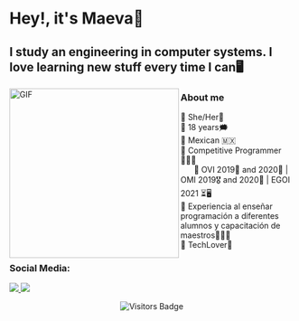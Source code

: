 # Hey!, it's Maeva💙

## I study an engineering in computer systems. I love learning new stuff every time I can🖥️

<img align="left" alt="GIF" src="https://media.giphy.com/media/3oKIPnAiaMCws8nOsE/giphy.gif" width="300" height="300" />

### About me
🔹 She/Her👩 <br />
🔹 18 years🗯️ <br />
🔹 Mexican 🇲🇽 <br />
🔹 Competitive Programmer👩🏻‍💻 <br />
&nbsp; &nbsp; &nbsp; 🔸 OVI 2019🥈 and 2020🥇 | OMI 2019🎖️ and 2020🥉 | EGOI 2021 ⏳🖥️ <br />
🔹 Experiencia al enseñar programación a diferentes alumnos y capacitación de maestros👩🏻‍🏫 <br />
🔹 TechLover📱 <br />

### Social Media:

<a href="https://media.giphy.com/media/3oKIPnAiaMCws8nOsE/giphy.gif">
    <img src="https://img.shields.io/badge/Instagram-E4405F?style=for-the-badge&logo=instagram&logoColor=white">
</a>

<a href="https://www.linkedin.com/in/nina-maeva-mazadiego-cortes-156474213/">
    <img src="https://img.shields.io/badge/LinkedIn-7289DA?style=for-the-badge&logo=linkedin&logoColor=white">
</a>

<br />
<p align="center">
<img src="https://komarev.com/ghpvc/?username=MaeMazcort&style=flat-square&color=A6E22E" alt="Visitors Badge"/>
</p>
